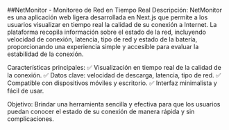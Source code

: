 ##NetMonitor - Monitoreo de Red en Tiempo Real
Descripción:
NetMonitor es una aplicación web ligera desarrollada en Next.js que permite a los usuarios visualizar en tiempo real la calidad de su conexión a Internet. La plataforma recopila información sobre el estado de la red, incluyendo velocidad de conexión, latencia, tipo de red y estado de la batería, proporcionando una experiencia simple y accesible para evaluar la estabilidad de la conexión.

Características principales:
✅ Visualización en tiempo real de la calidad de la conexión.
✅ Datos clave: velocidad de descarga, latencia, tipo de red.
✅ Compatible con dispositivos móviles y escritorio.
✅ Interfaz minimalista y fácil de usar.

Objetivo:
Brindar una herramienta sencilla y efectiva para que los usuarios puedan conocer el estado de su conexión de manera rápida y sin complicaciones.

